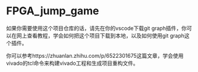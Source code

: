 # FPGA_jump_game

如果你需要使用这个项目仓库的话，请先在你的vscode下载git graph插件，你可以在网上查看教程，学会如何把这个项目下载到本地，以及如何使用git graph这个插件。

你可以参考https://zhuanlan.zhihu.com/p/6522301675这篇文章，学会使用vivado的tcl命令来构建vivado工程和生成项目重构文件。